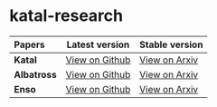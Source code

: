 # katal-research

| Papers        | Latest version                              | Stable version                                    |
| :------------ | ------------------------------------------- | ------------------------------------------------- |
| **Katal**     | [View on Github](./Katal/Katal.pdf)         | [View on Arxiv](https://arxiv.org/abs/1903.01600) |
| **Albatross** | [View on Github](./Albatross/Albatross.pdf) | [View on Arxiv](https://arxiv.org/abs/1903.01589) |
| **Enso**      | [View on Github](./Enso/Enso.pdf)           | [View on Arxiv](https://arxiv.org/abs/1903.01590) |
